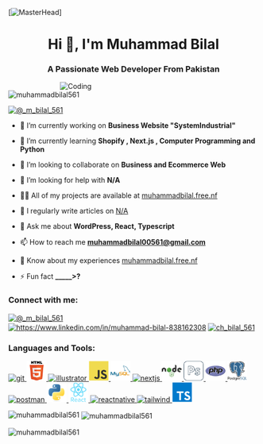 [![MasterHead](https://cdn-aiiam.nitrocdn.com/AOloCrzhPaUrolPeVejnVujyrtjXSGYs/assets/images/optimized/rev-284462a/devrix.com/wp-content/uploads/2020/03/What-Is-WordPress-11-Industries-Based-on-It@2x-1-1536x645.png)]

<h1 align="center">Hi 👋, I'm Muhammad Bilal</h1>
<h3 align="center">A Passionate Web Developer From Pakistan</h3>
<img align="right" alt="Coding" width="400" src="https://cdn.dribbble.com/users/1162077/screenshots/3848914/programmer.gif">


<p align="left"> <img src="https://komarev.com/ghpvc/?username=muhammadbilal561&label=Profile%20views&color=0e75b6&style=flat" alt="muhammadbilal561" /> </p>

<p align="left"> <a href="https://twitter.com/@_m_bilal_561" target="blank"><img src="https://img.shields.io/twitter/follow/@_m_bilal_561?logo=twitter&style=for-the-badge" alt="@_m_bilal_561" /></a> </p>

- 🔭 I’m currently working on **Business Website "SystemIndustrial"**

- 🌱 I’m currently learning **Shopify , Next.js , Computer Programming and Python**

- 👯 I’m looking to collaborate on **Business and Ecommerce Web**

- 🤝 I’m looking for help with **N/A**

- 👨‍💻 All of my projects are available at [muhammadbilal.free.nf](muhammadbilal.free.nf)

- 📝 I regularly write articles on [N/A](N/A)

- 💬 Ask me about **WordPress, React, Typescript**

- 📫 How to reach me **muhammadbilal00561@gmail.com**

- 📄 Know about my experiences [muhammadbilal.free.nf](muhammadbilal.free.nf)

- ⚡ Fun fact **_____>?**

<h3 align="left">Connect with me:</h3>
<p align="left">
<a href="https://twitter.com/@_m_bilal_561" target="blank"><img align="center" src="https://raw.githubusercontent.com/rahuldkjain/github-profile-readme-generator/master/src/images/icons/Social/twitter.svg" alt="@_m_bilal_561" height="30" width="40" /></a>
<a href="https://linkedin.com/in/https://www.linkedin.com/in/muhammad-bilal-838162308" target="blank"><img align="center" src="https://raw.githubusercontent.com/rahuldkjain/github-profile-readme-generator/master/src/images/icons/Social/linked-in-alt.svg" alt="https://www.linkedin.com/in/muhammad-bilal-838162308" height="30" width="40" /></a>
<a href="https://instagram.com/ch_bilal_561" target="blank"><img align="center" src="https://raw.githubusercontent.com/rahuldkjain/github-profile-readme-generator/master/src/images/icons/Social/instagram.svg" alt="ch_bilal_561" height="30" width="40" /></a>
</p>

<h3 align="left">Languages and Tools:</h3>
<p align="left"> <a href="https://git-scm.com/" target="_blank" rel="noreferrer"> <img src="https://www.vectorlogo.zone/logos/git-scm/git-scm-icon.svg" alt="git" width="40" height="40"/> </a> <a href="https://www.w3.org/html/" target="_blank" rel="noreferrer"> <img src="https://raw.githubusercontent.com/devicons/devicon/master/icons/html5/html5-original-wordmark.svg" alt="html5" width="40" height="40"/> </a> <a href="https://www.adobe.com/in/products/illustrator.html" target="_blank" rel="noreferrer"> <img src="https://www.vectorlogo.zone/logos/adobe_illustrator/adobe_illustrator-icon.svg" alt="illustrator" width="40" height="40"/> </a> <a href="https://developer.mozilla.org/en-US/docs/Web/JavaScript" target="_blank" rel="noreferrer"> <img src="https://raw.githubusercontent.com/devicons/devicon/master/icons/javascript/javascript-original.svg" alt="javascript" width="40" height="40"/> </a> <a href="https://www.mysql.com/" target="_blank" rel="noreferrer"> <img src="https://raw.githubusercontent.com/devicons/devicon/master/icons/mysql/mysql-original-wordmark.svg" alt="mysql" width="40" height="40"/> </a> <a href="https://nextjs.org/" target="_blank" rel="noreferrer"> <img src="https://cdn.worldvectorlogo.com/logos/nextjs-2.svg" alt="nextjs" width="40" height="40"/> </a> <a href="https://nodejs.org" target="_blank" rel="noreferrer"> <img src="https://raw.githubusercontent.com/devicons/devicon/master/icons/nodejs/nodejs-original-wordmark.svg" alt="nodejs" width="40" height="40"/> </a> <a href="https://www.photoshop.com/en" target="_blank" rel="noreferrer"> <img src="https://raw.githubusercontent.com/devicons/devicon/master/icons/photoshop/photoshop-line.svg" alt="photoshop" width="40" height="40"/> </a> <a href="https://www.php.net" target="_blank" rel="noreferrer"> <img src="https://raw.githubusercontent.com/devicons/devicon/master/icons/php/php-original.svg" alt="php" width="40" height="40"/> </a> <a href="https://www.postgresql.org" target="_blank" rel="noreferrer"> <img src="https://raw.githubusercontent.com/devicons/devicon/master/icons/postgresql/postgresql-original-wordmark.svg" alt="postgresql" width="40" height="40"/> </a> <a href="https://postman.com" target="_blank" rel="noreferrer"> <img src="https://www.vectorlogo.zone/logos/getpostman/getpostman-icon.svg" alt="postman" width="40" height="40"/> </a> <a href="https://www.python.org" target="_blank" rel="noreferrer"> <img src="https://raw.githubusercontent.com/devicons/devicon/master/icons/python/python-original.svg" alt="python" width="40" height="40"/> </a> <a href="https://reactjs.org/" target="_blank" rel="noreferrer"> <img src="https://raw.githubusercontent.com/devicons/devicon/master/icons/react/react-original-wordmark.svg" alt="react" width="40" height="40"/> </a> <a href="https://reactnative.dev/" target="_blank" rel="noreferrer"> <img src="https://reactnative.dev/img/header_logo.svg" alt="reactnative" width="40" height="40"/> </a> <a href="https://tailwindcss.com/" target="_blank" rel="noreferrer"> <img src="https://www.vectorlogo.zone/logos/tailwindcss/tailwindcss-icon.svg" alt="tailwind" width="40" height="40"/> </a> <a href="https://www.typescriptlang.org/" target="_blank" rel="noreferrer"> <img src="https://raw.githubusercontent.com/devicons/devicon/master/icons/typescript/typescript-original.svg" alt="typescript" width="40" height="40"/> </a> </p>

<p><img align="left" src="https://github-readme-stats.vercel.app/api/top-langs?username=muhammadbilal561&show_icons=true&locale=en&layout=compact" alt="muhammadbilal561" /></p>

<p>&nbsp;<img align="center" src="https://github-readme-stats.vercel.app/api?username=muhammadbilal561&show_icons=true&locale=en" alt="muhammadbilal561" /></p>

<p><img align="center" src="https://github-readme-streak-stats.herokuapp.com/?user=muhammadbilal561&" alt="muhammadbilal561" /></p>
